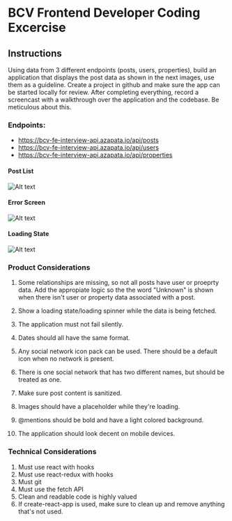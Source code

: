# BCV Frontend Developer Coding Excercise

## Instructions

Using data from 3 different endpoints (posts, users, properties), build an application that displays the post data as shown in the next images, use them as a guideline. Create a project in github and make sure the app can be started locally for review. After completing everything, record a screencast with a walkthrough over the application and the codebase. Be meticulous about this. 

### Endpoints:
- https://bcv-fe-interview-api.azapata.io/api/posts
- https://bcv-fe-interview-api.azapata.io/api/users
- https://bcv-fe-interview-api.azapata.io/api/properties

#### Post List
![Alt text](images/posts.png?raw=true "Posts")

#### Error Screen
![Alt text](images/error.png?raw=true "Error")

#### Loading State
![Alt text](images/loading.png?raw=true "Loading")

### Product Considerations

1. Some relationships are missing, so not all posts have user or proeprty data. Add the appropiate logic so the the word "Unknown" is shown when there isn't user or property data associated with a post.

2. Show a loading state/loading spinner while the data is being fetched. 

3. The application must not fail silently.

4. Dates should all have the same format.

5. Any social network icon pack can be used. There should be a default icon when no network is present.

6. There is one social network that has two different names, but should be treated as one. 

7. Make sure post content is sanitized.

8. Images should have a placeholder while they're loading. 

9. @mentions should be bold and have a light colored background.

10. The application should look decent on mobile devices.

### Technical Considerations

1. Must use react with hooks
2. Must use react-redux with hooks
3. Must git 
4. Must use the fetch API
5. Clean and readable code is highly valued
5. If create-react-app is used, make sure to clean up and remove anything that's not used.



